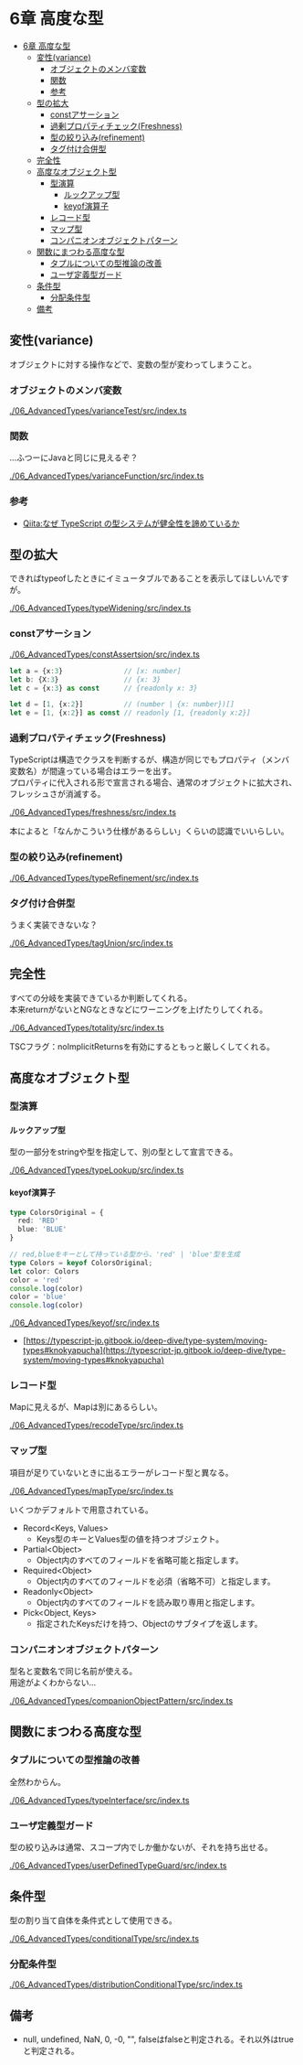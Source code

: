 # 6章 高度な型

- [6章 高度な型](#6章-高度な型)
  - [変性(variance)](#変性variance)
    - [オブジェクトのメンバ変数](#オブジェクトのメンバ変数)
    - [関数](#関数)
    - [参考](#参考)
  - [型の拡大](#型の拡大)
    - [constアサーション](#constアサーション)
    - [過剰プロパティチェック(Freshness)](#過剰プロパティチェックfreshness)
    - [型の絞り込み(refinement)](#型の絞り込みrefinement)
    - [タグ付け合併型](#タグ付け合併型)
  - [完全性](#完全性)
  - [高度なオブジェクト型](#高度なオブジェクト型)
    - [型演算](#型演算)
      - [ルックアップ型](#ルックアップ型)
      - [keyof演算子](#keyof演算子)
    - [レコード型](#レコード型)
    - [マップ型](#マップ型)
    - [コンパニオンオブジェクトパターン](#コンパニオンオブジェクトパターン)
  - [関数にまつわる高度な型](#関数にまつわる高度な型)
    - [タプルについての型推論の改善](#タプルについての型推論の改善)
    - [ユーザ定義型ガード](#ユーザ定義型ガード)
  - [条件型](#条件型)
    - [分配条件型](#分配条件型)
  - [備考](#備考)

## 変性(variance)

オブジェクトに対する操作などで、変数の型が変わってしまうこと。

### オブジェクトのメンバ変数

[./06_AdvancedTypes/varianceTest/src/index.ts](./06_AdvancedTypes/varianceTest/src/index.ts)

### 関数

…ふつーにJavaと同じに見えるぞ？

[./06_AdvancedTypes/varianceFunction/src/index.ts](./06_AdvancedTypes/varianceFunction/src/index.ts)

### 参考

- [Qiita:なぜ TypeScript の型システムが健全性を諦めているか](https://qiita.com/na-o-ys/items/aa56d678cdf0de2bdd79)

## 型の拡大

できればtypeofしたときにイミュータブルであることを表示してほしいんですが。

[./06_AdvancedTypes/typeWidening/src/index.ts](./06_AdvancedTypes/typeWidening/src/index.ts)

### constアサーション

[./06_AdvancedTypes/constAssertsion/src/index.ts](./06_AdvancedTypes/constAssertsion/src/index.ts)

``` typescript
let a = {x:3}               // [x: number]
let b: {X:3}                // {x: 3}
let c = {x:3} as const      // {readonly x: 3}

let d = [1, {x:2}]          // (number | {x: number})[]
let e = [1, {x:2}] as const // readonly [1, {readonly x:2}]
```

### 過剰プロパティチェック(Freshness)

TypeScriptは構造でクラスを判断するが、構造が同じでもプロパティ（メンバ変数名）が間違っている場合はエラーを出す。  
プロパティに代入される形で宣言される場合、通常のオブジェクトに拡大され、フレッシュさが消滅する。

[./06_AdvancedTypes/freshness/src/index.ts](./06_AdvancedTypes/freshness/src/index.ts)

本によると「なんかこういう仕様があるらしい」くらいの認識でいいらしい。

### 型の絞り込み(refinement)

[./06_AdvancedTypes/typeRefinement/src/index.ts](./06_AdvancedTypes/typeRefinement/src/index.ts)

### タグ付け合併型

うまく実装できないな？

[./06_AdvancedTypes/tagUnion/src/index.ts](./06_AdvancedTypes/tagUnion/src/index.ts)

## 完全性

すべての分岐を実装できているか判断してくれる。  
本来returnがないとNGなときなどにワーニングを上げたりしてくれる。

[./06_AdvancedTypes/totality/src/index.ts](./06_AdvancedTypes/totality/src/index.ts)

TSCフラグ：noImplicitReturnsを有効にするともっと厳しくしてくれる。

## 高度なオブジェクト型

### 型演算

#### ルックアップ型

型の一部分をstringや型を指定して、別の型として宣言できる。

[./06_AdvancedTypes/typeLookup/src/index.ts](./06_AdvancedTypes/typeLookup/src/index.ts)

#### keyof演算子

``` typescript
type ColorsOriginal = {
  red: 'RED'
  blue: 'BLUE'
}

// red,blueをキーとして持っている型から、'red' | 'blue'型を生成
type Colors = keyof ColorsOriginal;
let color: Colors
color = 'red'
console.log(color)
color = 'blue'
console.log(color)
```

[./06_AdvancedTypes/keyof/src/index.ts](./06_AdvancedTypes/keyof/src/index.ts)

- [https://typescript-jp.gitbook.io/deep-dive/type-system/moving-types#knokyapucha](https://typescript-jp.gitbook.io/deep-dive/type-system/moving-types#knokyapucha)

### レコード型

Mapに見えるが、Mapは別にあるらしい。

[./06_AdvancedTypes/recodeType/src/index.ts](./06_AdvancedTypes/recodeType/src/index.ts)

### マップ型

項目が足りていないときに出るエラーがレコード型と異なる。

[./06_AdvancedTypes/mapType/src/index.ts](./06_AdvancedTypes/mapType/src/index.ts)

いくつかデフォルトで用意されている。
- Record\<Keys, Values\>
  - Keys型のキーとValues型の値を持つオブジェクト。
- Partial\<Object\>
  - Object内のすべてのフィールドを省略可能と指定します。
- Required\<Object\>
  - Object内のすべてのフィールドを必須（省略不可）と指定します。
- Readonly\<Object\>
  - Object内のすべてのフィールドを読み取り専用と指定します。
- Pick\<Object, Keys\>
  - 指定されたKeysだけを持つ、Objectのサブタイプを返します。

### コンパニオンオブジェクトパターン

型名と変数名で同じ名前が使える。  
用途がよくわからない…

[./06_AdvancedTypes/companionObjectPattern/src/index.ts](./06_AdvancedTypes/companionObjectPattern/src/index.ts)

## 関数にまつわる高度な型

### タプルについての型推論の改善

全然わからん。

[./06_AdvancedTypes/typeInterface/src/index.ts](./06_AdvancedTypes/typeInterface/src/index.ts)

### ユーザ定義型ガード

型の絞り込みは通常、スコープ内でしか働かないが、それを持ち出せる。

[./06_AdvancedTypes/userDefinedTypeGuard/src/index.ts](./06_AdvancedTypes/userDefinedTypeGuard/src/index.ts)

## 条件型

型の割り当て自体を条件式として使用できる。

[./06_AdvancedTypes/conditionalType/src/index.ts](./06_AdvancedTypes/conditionalType/src/index.ts)

### 分配条件型

[./06_AdvancedTypes/distributionConditionalType/src/index.ts](./06_AdvancedTypes/distributionConditionalType/src/index.ts)

## 備考

- null, undefined, NaN, 0, -0, "", falseはfalseと判定される。それ以外はtrueと判定される。
